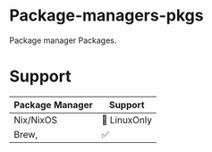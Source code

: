 # Package-managers-pkgs
Package manager Packages.


# Support 

| Package Manager | Support
| ------------- | ------------- |
| Nix/NixOS | 🚧 LinuxOnly | 
| Brew, | ✅ | 
